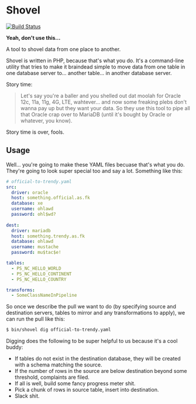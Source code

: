 # Shovel

[![Build Status](https://travis-ci.org/mdwheele/shovel.svg?branch=master)](https://travis-ci.org/mdwheele/shovel)

**Yeah, don't use this...**

A tool to shovel data from one place to another.

Shovel is written in PHP, because that's what you do. It's a command-line utility that tries to make it braindead simple to move data from one table in one database server to... another table... in another database server. 

Story time:

> Let's say you're a baller and you shelled out dat moolah for Oracle 12c, 11a, 11g, 4G, LTE, wahtever... and now some freaking plebs don't wanna pay up but they want your data. So they use this tool to pipe all that Oracle crap over to MariaDB (until it's bought by Oracle or whatever, you know).

Story time is over, fools.

## Usage 

Well... you're going to make these YAML files becuase that's what you do. They're going to look super special too and say a lot. Something like this:

```yaml
# official-to-trendy.yaml
src:
  driver: oracle
  host: something.official.as.fk
  database: xe
  username: ohlawd
  password: ohl$wd?
  
dest:
  driver: mariadb
  host: something.trendy.as.fk
  database: ohlawd
  username: mustache
  password: mu$tac$e!

tables:
  - PS_NC_HELLO_WORLD
  - PS_NC_HELLO_CONTINENT
  - PS_NC_HELLO_COUNTRY

transforms:
  - SomeClassNameInPipeline
```

So once we describe the pull we want to do (by specifying source and destination servers, tables to mirror and any transformations to apply), we can run the pull like this:

```bash
$ bin/shovel dig official-to-trendy.yaml
```

Digging does the following to be super helpful to us because it's a cool buddy:

- If tables do not exist in the destination database, they will be created with a schema matching the source.
- If the number of rows in the source are below destination beyond some threshold, complaints are filed.
- If all is well, build some fancy progress meter shit.
- Pick a chunk of rows in source table, insert into destination.
- Slack shit.